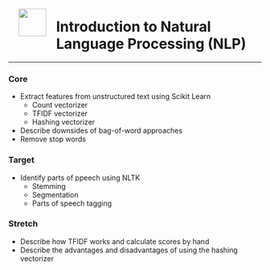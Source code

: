 <img src="http://imgur.com/1ZcRyrc.png" style="float: left; margin: 20px; height: 55px">

# Introduction to Natural Language Processing (NLP)


---

### Core
- Extract features from unstructured text using Scikit Learn
    - Count vectorizer
    - TFIDF vectorizer
    - Hashing vectorizer
- Describe downsides of bag-of-word approaches
- Remove stop words


### Target
- Identify parts of ppeech using NLTK
    - Stemming 
    - Segmentation
    - Parts of speech tagging


### Stretch

- Describe how TFIDF works and calculate scores by hand
- Describe the advantages and disadvantages of using the hashing vectorizer
